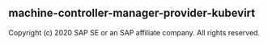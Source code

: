 ## machine-controller-manager-provider-kubevirt

Copyright (c) 2020 SAP SE or an SAP affiliate company. All rights reserved.
